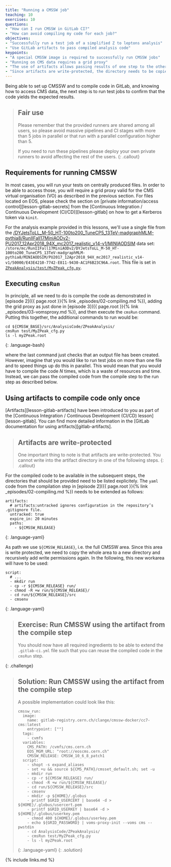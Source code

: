 ```yaml
---
title: "Running a CMSSW job"
teaching: 10
exercises: 10
questions:
- "How can I run CMSSW in GitLab CI?"
- "How can avoid compiling my code for each job?"
objectives:
- "Successfully run a test job of a simplified Z to leptons analysis"
- "Use GitLab artifacts to pass compiled analysis code"
keypoints:
- "A special CMSSW image is required to successfully run CMSSW jobs"
- "Running on CMS data requires a grid proxy"
- "The use of artifacts allows passing results of one step to the other"
- "Since artifacts are write-protected, the directory needs to be copied before running CMSSW"
---
```


Being able to set up CMSSW and to compile code in GitLab, and knowing how
to access CMS data, the next step is to run test jobs to confirm that the
code yields the expected results.

> ## Fair use
> Please remember that the provided runners are shared among all users, so
> please avoid massive pipelines and CI stages with more than 5 jobs in
> parallel or that run with a parallel configuration higher than 5.
>
> If you need to run these pipelines please deploy your own private runners
> to avoid affecting the rest of the users.
{: .callout}

## Requirements for running CMSSW

In most cases, you will run your tests on centrally produced files. In order
to be able to access those, you will require a grid proxy valid for the CMS
virtual organisation (VO) as described in the previous section. For files
located on EOS, please check the section on
[private information/access control][lesson-gitlab-secrets]
from the
[Continuous Integration / Continuous Development (CI/CD)][lesson-gitlab]
on how to get a Kerberos token via `kinit`.

For the analysis example provided in this lessons, we'll use a single file
from the [/DYJetsToLL_M-50_HT-100to200_TuneCP5_13TeV-madgraphMLM-pythia8/RunIIFall17MiniAODv2-PU2017_12Apr2018_94X_mc2017_realistic_v14-v1/MINIAODSIM](https://cmsweb.cern.ch/das/request?instance=prod/global&input=file+dataset%3D%2FDYJetsToLL_M-50_HT-100to200_TuneCP5_13TeV-madgraphMLM-pythia8%2FRunIIFall17MiniAODv2-PU2017_12Apr2018_94X_mc2017_realistic_v14-v1%2FMINIAODSIM) data set: `/store/mc/RunIIFall17MiniAODv2/DYJetsToLL_M-50_HT-100to200_TuneCP5_13TeV-madgraphMLM-pythia8/MINIAODSIM/PU2017_12Apr2018_94X_mc2017_realistic_v14-v1/50000/E43E4210-7742-E811-9430-AC1F6B23C96A.root`.
This file is set in
[`ZPeakAnalysis/test/MyZPeak_cfg.py`](https://gitlab.cern.ch/awesome-workshop/payload-gitlab-cms/blob/master/ZPeakAnalysis/test/MyZPeak_cfg.py#L9).

## Executing `cmsRun`

In principle, all we need to do is compile the code as demonstrated in
[episode 2]({{ page.root }}{% link _episodes/02-compiling.md %}),
adding the grid proxy as just done in
[episode 3]({{ page.root }}{% link _episodes/03-vomsproxy.md %}),
and then execute the `cmsRun` command. Putting this together, the
additional commands to run would be:

~~~
cd ${CMSSW_BASE}/src/AnalysisCode/ZPeakAnalysis/
cmsRun test/MyZPeak_cfg.py
ls -l myZPeak.root
~~~
{: .language-bash}

where the last command just checks that an output file has been created.
However, imagine that you would like to run test jobs on more than one file
and to speed things up do this in parallel. This would mean that you would
have to compile the code *N* times, which is a waste of resources and time.
Instead, we can pass the compiled code from the compile step to the run step
as described below.

## Using artifacts to compile code only once

[Artifacts][lesson-gitlab-artifacts] have been introduced to you as part of the
[Continuous Integration / Continuous Development (CI/CD) lesson][lesson-gitlab].
You can find more detailed information in the
[GitLab documentation for using artifacts][gitlab-artifacts].

> ## Artifacts are write-protected
> One important thing to note is that artifacts are write-protected. You
> cannot write into the artifact directory in one of the following steps.
{: .callout}

For the compiled code to be available in the subsequent steps, the directories
that should be provided need to be listed explicitely. The `yaml` code from
the compilation step in
[episode 2]({{ page.root }}{% link _episodes/02-compiling.md %})
needs to be extended as follows:

~~~
artifacts:
  # artifacts:untracked ignores configuration in the repository’s .gitignore file.
  untracked: true
  expire_in: 20 minutes
  paths:
    - ${CMSSW_RELEASE}
~~~
{: .language-yaml}

As path we use `${CMSSW_RELEASE}`, i.e. the full CMSSW area. Since this area
is write protected, we need to copy the whole area to a new directory and
recursively add write permissions again. In the following, this new workarea
will have to be used:

~~~
script:
  # ...
  - mkdir run
  - cp -r ${CMSSW_RELEASE} run/
  - chmod -R +w run/${CMSSW_RELEASE}/
  - cd run/${CMSSW_RELEASE}/src
  - cmsenv
~~~
{: .language-yaml}

> ## Exercise: Run CMSSW using the artifact from the compile step
>
> You should now have all required ingredients to be able to extend the
> `.gitlab-ci.yml` file such that you can reuse the compiled code in the
> `cmsRun` step.
>
{: .challenge}

> ## Solution: Run CMSSW using the artifact from the compile step
>
> A possible implementation could look like this:
>
> ~~~
> cmssw_run:
>   image:
>     name: gitlab-registry.cern.ch/clange/cmssw-docker/cc7-cms:latest
>     entrypoint: [""]
>   tags:
>     - cvmfs
>   variables:
>     CMS_PATH: /cvmfs/cms.cern.ch
>     EOS_MGM_URL: "root://eoscms.cern.ch"
>     CMSSW_RELEASE: CMSSW_10_6_8_patch1
>   script:
>     - shopt -s expand_aliases
>     - set +u && source ${CMS_PATH}/cmsset_default.sh; set -u
>     - mkdir run
>     - cp -r ${CMSSW_RELEASE} run/
>     - chmod -R +w run/${CMSSW_RELEASE}/
>     - cd run/${CMSSW_RELEASE}/src
>     - cmsenv
>     - mkdir -p ${HOME}/.globus
>     - printf $GRID_USERCERT | base64 -d > ${HOME}/.globus/usercert.pem
>     - printf $GRID_USERKEY | base64 -d > ${HOME}/.globus/userkey.pem
>     - chmod 400 ${HOME}/.globus/userkey.pem
>     - echo ${GRID_PASSWORD} | voms-proxy-init --voms cms --pwstdin
>     - cd AnalysisCode/ZPeakAnalysis/
>     - cmsRun test/MyZPeak_cfg.py
>     - ls -l myZPeak.root
> ~~~
> {: .language-yaml}
{: .solution}

{% include links.md %}

